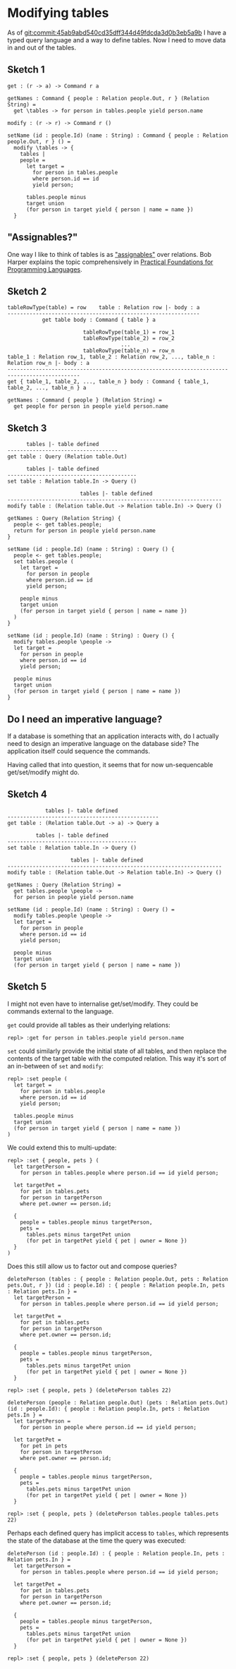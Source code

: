 # Modifying tables

As of <git:commit:45ab9abd540cd35dff344d49fdcda3d0b3eb5a9b> I have a typed query language and a way
to define tables. Now I need to move data in and out of the tables.

## Sketch 1

```
get : (r -> a) -> Command r a

getNames : Command { people : Relation people.Out, r } (Relation String) =
  get \tables -> for person in tables.people yield person.name

modify : (r -> r) -> Command r ()

setName (id : people.Id) (name : String) : Command { people : Relation people.Out, r } () =
  modify \tables -> {
    tables |
    people =
      let target =
        for person in tables.people
        where person.id == id
        yield person;
      
      tables.people minus
      target union 
      (for person in target yield { person | name = name })
  }
```

## "Assignables?"

One way I like to think of tables is as ["assignables"](https://existentialtype.wordpress.com/2012/02/01/words-matter/) over relations. Bob Harper explains the
topic comprehensively in [Practical Foundations for Programming
Languages](http://www.cs.cmu.edu/~rwh/pfpl.html).

## Sketch 2

```
tableRowType(table) = row    table : Relation row |- body : a
-------------------------------------------------------------
           get table body : Command { table } a
```

```
                        tableRowType(table_1) = row_1
                        tableRowType(table_2) = row_2
                                    ...
                        tableRowType(table_n) = row_n
table_1 : Relation row_1, table_2 : Relation row_2, ..., table_n : Relation row_n |- body : a
---------------------------------------------------------------------------------------------
get { table_1, table_2, ..., table_n } body : Command { table_1, table_2, ..., table_n } a
```

```
getNames : Command { people } (Relation String) =
  get people for person in people yield person.name
```

## Sketch 3

```
      tables |- table defined
-----------------------------------
get table : Query (Relation table.Out)
```

```
      tables |- table defined
-----------------------------------------
set table : Relation table.In -> Query ()
```

```
                       tables |- table defined
--------------------------------------------------------------------
modify table : (Relation table.Out -> Relation table.In) -> Query ()
```

```
getNames : Query (Relation String) {
  people <- get tables.people;
  return for person in people yield person.name
}

setName (id : people.Id) (name : String) : Query () {
  people <- get tables.people;
  set tables.people (
    let target =
      for person in people
      where person.id == id
      yield person;
    
    people minus
    target union 
    (for person in target yield { person | name = name })
  )
}

setName (id : people.Id) (name : String) : Query () {
  modify tables.people \people ->
  let target =
    for person in people
    where person.id == id
    yield person;
  
  people minus
  target union 
  (for person in target yield { person | name = name })
}
```

## Do I need an imperative language?

If a database is something that an application interacts with, do I actually need to design an
imperative language on the database side? The application itself could sequence the commands.

Having called that into question, it seems that for now un-sequencable get/set/modify might do.

## Sketch 4

```
            tables |- table defined
------------------------------------------------
get table : (Relation table.Out -> a) -> Query a
```

```
         tables |- table defined
-----------------------------------------
set table : Relation table.In -> Query ()
```

```
                    tables |- table defined
--------------------------------------------------------------------
modify table : (Relation table.Out -> Relation table.In) -> Query ()
```

```
getNames : Query (Relation String) =
  get tables.people \people ->
  for person in people yield person.name

setName (id : people.Id) (name : String) : Query () =
  modify tables.people \people ->
  let target =
    for person in people
    where person.id == id
    yield person;
  
  people minus
  target union 
  (for person in target yield { person | name = name })
```

## Sketch 5

I might not even have to internalise get/set/modify. They could be commands external to the
language.

`get` could provide all tables as their underlying relations:

```
repl> :get for person in tables.people yield person.name
```

<a name="set-command">`set`</a> could similarly provide the initial state of all tables, and then replace the contents of the
target table with the computed relation. This way it's sort of an in-between of `set` and `modify`:

```
repl> :set people (
  let target =
    for person in tables.people
    where person.id == id
    yield person;
  
  tables.people minus
  target union 
  (for person in target yield { person | name = name })
)
```

We could extend this to multi-update:

```
repl> :set { people, pets } (
  let targetPerson =
    for person in tables.people where person.id == id yield person;
  
  let targetPet =
    for pet in tables.pets
    for person in targetPerson
    where pet.owner == person.id;
  
  {
    people = tables.people minus targetPerson,
    pets = 
      tables.pets minus targetPet union
      (for pet in targetPet yield { pet | owner = None })
  }
)
```

Does this still allow us to factor out and compose queries?

```
deletePerson (tables : { people : Relation people.Out, pets : Relation pets.Out, r }) (id : people.Id) : { people : Relation people.In, pets : Relation pets.In } =
  let targetPerson =
    for person in tables.people where person.id == id yield person;
  
  let targetPet =
    for pet in tables.pets
    for person in targetPerson
    where pet.owner == person.id;
  
  {
    people = tables.people minus targetPerson,
    pets = 
      tables.pets minus targetPet union
      (for pet in targetPet yield { pet | owner = None })
  }
```

```
repl> :set { people, pets } (deletePerson tables 22)
```

```
deletePerson (people : Relation people.Out) (pets : Relation pets.Out) (id : people.Id): { people : Relation people.In, pets : Relation pets.In } =
  let targetPerson =
    for person in people where person.id == id yield person;
  
  let targetPet =
    for pet in pets
    for person in targetPerson
    where pet.owner == person.id;
  
  {
    people = tables.people minus targetPerson,
    pets = 
      tables.pets minus targetPet union
      (for pet in targetPet yield { pet | owner = None })
  }
```

```
repl> :set { people, pets } (deletePerson tables.people tables.pets 22)
```

<a name="implicit-tables">Perhaps each defined query has implicit access to `tables`, which represents the state of the
database at the time the query was executed</a>:

```
deletePerson (id : people.Id) : { people : Relation people.In, pets : Relation pets.In } =
  let targetPerson =
    for person in tables.people where person.id == id yield person;
  
  let targetPet =
    for pet in tables.pets
    for person in targetPerson
    where pet.owner == person.id;
  
  {
    people = tables.people minus targetPerson,
    pets = 
      tables.pets minus targetPet union
      (for pet in targetPet yield { pet | owner = None })
  }
```

```
repl> :set { people, pets } (deletePerson 22)
```